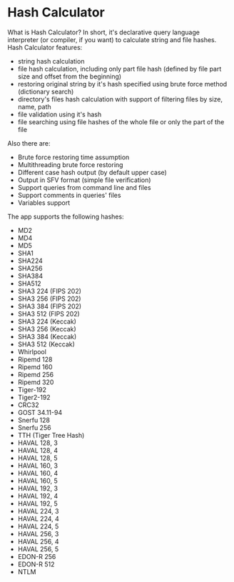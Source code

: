 Hash Calculator
==

What is Hash Calculator? In short, it's declarative query language interpreter (or compiler, if you want) to calculate   string and file hashes. Hash Calculator features:

- string hash calculation
- file hash calculation, including only part file hash (defined by file part size and offset from the beginning)
- restoring original string by it's hash specified using brute force method (dictionary search)
- directory's files hash calculation with support of filtering files by size, name, path
- file validation using it's hash
- file searching using file hashes of the whole file or only the part of the file

Also there are:

- Brute force restoring time assumption
- Multithreading brute force restoring
- Different case hash output (by default upper case)
- Output in SFV format (simple file verification)
- Support queries from command line and files
- Support comments in queries' files
- Variables support

The app supports the following hashes:

- MD2
- MD4
- MD5
- SHA1
- SHA224
- SHA256
- SHA384
- SHA512
- SHA3 224 (FIPS 202)
- SHA3 256 (FIPS 202)
- SHA3 384 (FIPS 202)
- SHA3 512 (FIPS 202)
- SHA3 224 (Keccak)
- SHA3 256 (Keccak)
- SHA3 384 (Keccak)
- SHA3 512 (Keccak)
- Whirlpool
- Ripemd 128
- Ripemd 160
- Ripemd 256
- Ripemd 320
- Tiger-192
- Tiger2-192
- CRC32
- GOST 34.11-94
- Snerfu 128
- Snerfu 256
- TTH (Tiger Tree Hash)
- HAVAL 128, 3
- HAVAL 128, 4
- HAVAL 128, 5
- HAVAL 160, 3
- HAVAL 160, 4
- HAVAL 160, 5
- HAVAL 192, 3
- HAVAL 192, 4
- HAVAL 192, 5
- HAVAL 224, 3
- HAVAL 224, 4
- HAVAL 224, 5
- HAVAL 256, 3
- HAVAL 256, 4
- HAVAL 256, 5
- EDON-R 256
- EDON-R 512
- NTLM

